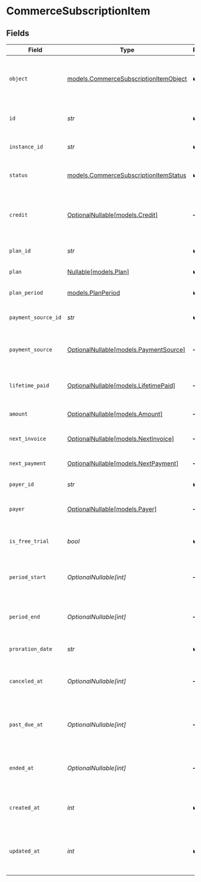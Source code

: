 # CommerceSubscriptionItem


## Fields

| Field                                                                                 | Type                                                                                  | Required                                                                              | Description                                                                           |
| ------------------------------------------------------------------------------------- | ------------------------------------------------------------------------------------- | ------------------------------------------------------------------------------------- | ------------------------------------------------------------------------------------- |
| `object`                                                                              | [models.CommerceSubscriptionItemObject](../models/commercesubscriptionitemobject.md)  | :heavy_check_mark:                                                                    | String representing the object's type. Objects of the same type share the same value. |
| `id`                                                                                  | *str*                                                                                 | :heavy_check_mark:                                                                    | Unique identifier for the subscription item.                                          |
| `instance_id`                                                                         | *str*                                                                                 | :heavy_check_mark:                                                                    | Unique identifier for the Clerk instance.                                             |
| `status`                                                                              | [models.CommerceSubscriptionItemStatus](../models/commercesubscriptionitemstatus.md)  | :heavy_check_mark:                                                                    | Current status of the subscription item.                                              |
| `credit`                                                                              | [OptionalNullable[models.Credit]](../models/credit.md)                                | :heavy_minus_sign:                                                                    | Credit information (only available in PaymentAttempt events).                         |
| `plan_id`                                                                             | *str*                                                                                 | :heavy_check_mark:                                                                    | Unique identifier for the associated plan.                                            |
| `plan`                                                                                | [Nullable[models.Plan]](../models/plan.md)                                            | :heavy_check_mark:                                                                    | The associated commerce plan.                                                         |
| `plan_period`                                                                         | [models.PlanPeriod](../models/planperiod.md)                                          | :heavy_check_mark:                                                                    | The billing period for this subscription.                                             |
| `payment_source_id`                                                                   | *str*                                                                                 | :heavy_check_mark:                                                                    | Unique identifier for the payment source.                                             |
| `payment_source`                                                                      | [OptionalNullable[models.PaymentSource]](../models/paymentsource.md)                  | :heavy_minus_sign:                                                                    | The payment source associated with this subscription.                                 |
| `lifetime_paid`                                                                       | [OptionalNullable[models.LifetimePaid]](../models/lifetimepaid.md)                    | :heavy_minus_sign:                                                                    | Total amount paid over the lifetime of this subscription.                             |
| `amount`                                                                              | [OptionalNullable[models.Amount]](../models/amount.md)                                | :heavy_minus_sign:                                                                    | Current amount for this subscription.                                                 |
| `next_invoice`                                                                        | [OptionalNullable[models.NextInvoice]](../models/nextinvoice.md)                      | :heavy_minus_sign:                                                                    | Information about the next invoice.                                                   |
| `next_payment`                                                                        | [OptionalNullable[models.NextPayment]](../models/nextpayment.md)                      | :heavy_minus_sign:                                                                    | Information about the next payment.                                                   |
| `payer_id`                                                                            | *str*                                                                                 | :heavy_check_mark:                                                                    | Unique identifier for the payer.                                                      |
| `payer`                                                                               | [OptionalNullable[models.Payer]](../models/payer.md)                                  | :heavy_minus_sign:                                                                    | The payer associated with this subscription.                                          |
| `is_free_trial`                                                                       | *bool*                                                                                | :heavy_check_mark:                                                                    | Whether this subscription is currently on a free trial.                               |
| `period_start`                                                                        | *OptionalNullable[int]*                                                               | :heavy_minus_sign:                                                                    | Unix timestamp (in milliseconds) when the current period started.                     |
| `period_end`                                                                          | *OptionalNullable[int]*                                                               | :heavy_minus_sign:                                                                    | Unix timestamp (in milliseconds) when the current period ends.                        |
| `proration_date`                                                                      | *str*                                                                                 | :heavy_check_mark:                                                                    | Date used for proration calculations.                                                 |
| `canceled_at`                                                                         | *OptionalNullable[int]*                                                               | :heavy_minus_sign:                                                                    | Unix timestamp (in milliseconds) when the subscription was canceled.                  |
| `past_due_at`                                                                         | *OptionalNullable[int]*                                                               | :heavy_minus_sign:                                                                    | Unix timestamp (in milliseconds) when the subscription became past due.               |
| `ended_at`                                                                            | *OptionalNullable[int]*                                                               | :heavy_minus_sign:                                                                    | Unix timestamp (in milliseconds) when the subscription ended.                         |
| `created_at`                                                                          | *int*                                                                                 | :heavy_check_mark:                                                                    | Unix timestamp (in milliseconds) when the subscription was created.                   |
| `updated_at`                                                                          | *int*                                                                                 | :heavy_check_mark:                                                                    | Unix timestamp (in milliseconds) when the subscription was last updated.              |